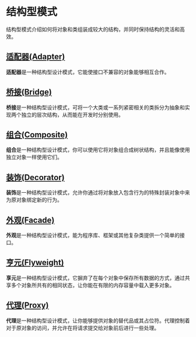 # 结构型模式

结构型模式介绍如何将对象和类组装成较大的结构，并同时保持结构的灵活和高效。

## [适配器(Adapter)](./AdapterPattern/)

**适配器**是一种结构型设计模式，它能使接口不兼容的对象能够相互合作。

## [桥接(Bridge)](./BridgePattern/)

**桥接**是一种结构型设计模式，可将一个大类或一系列紧密相关的类拆分为抽象和实现两个独立的层次结构，从而能在开发时分别使用。

## [组合(Composite)](./CompositePattern/)

**组合**是一种结构型设计模式，你可以使用它将对象组合成树状结构，并且能像使用独立对象一样使用它们。

## [装饰(Decorator)](./DecoratorPattern/)

**装饰**是一种结构型设计模式，允许你通过将对象放入包含行为的特殊封装对象中来为原对象绑定新的行为。

## [外观(Facade)](./FacadePattern/)

**外观**是一种结构型设计模式，能为程序库、框架或其他复杂类提供一个简单的接口。

## [亨元(Flyweight)](./FlyweightPattern/)

**享元**是一种结构型设计模式，它摒弃了在每个对象中保存所有数据的方式，通过共享多个对象所共有的相同状态，让你能在有限的内存容量中载入更多对象。

## [代理(Proxy)](./ProxyPattern/)

**代理**是一种结构型设计模式，让你能够提供对象的替代品或其占位符。代理控制着对于原对象的访问，并允许在将请求提交给对象前后进行一些处理。
